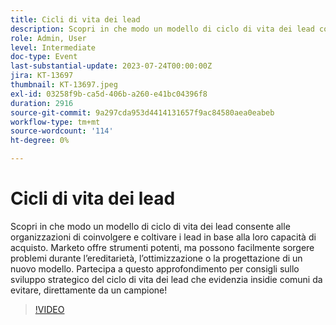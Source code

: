 ```yaml
---
title: Cicli di vita dei lead
description: Scopri in che modo un modello di ciclo di vita dei lead consente alle organizzazioni di coinvolgere e coltivare i lead in base alla loro capacità di acquisto. Marketo offre strumenti potenti, ma possono facilmente sorgere problemi durante l’ereditarietà, l’ottimizzazione o la progettazione di un nuovo modello. Partecipa a questo approfondimento per consigli sullo sviluppo strategico del ciclo di vita dei lead che evidenzia insidie comuni da evitare, direttamente da un campione!
role: Admin, User
level: Intermediate
doc-type: Event
last-substantial-update: 2023-07-24T00:00:00Z
jira: KT-13697
thumbnail: KT-13697.jpeg
exl-id: 03258f9b-ca5d-406b-a260-e41bc04396f8
duration: 2916
source-git-commit: 9a297cda953d4414131657f9ac84580aea0eabeb
workflow-type: tm+mt
source-wordcount: '114'
ht-degree: 0%

---
```


# Cicli di vita dei lead

Scopri in che modo un modello di ciclo di vita dei lead consente alle organizzazioni di coinvolgere e coltivare i lead in base alla loro capacità di acquisto. Marketo offre strumenti potenti, ma possono facilmente sorgere problemi durante l’ereditarietà, l’ottimizzazione o la progettazione di un nuovo modello. Partecipa a questo approfondimento per consigli sullo sviluppo strategico del ciclo di vita dei lead che evidenzia insidie comuni da evitare, direttamente da un campione!

>[!VIDEO](https://video.tv.adobe.com/v/3421711/?learn=on)

